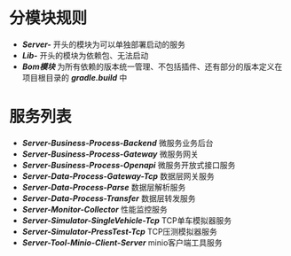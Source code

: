 # 分模块规则
- ***Server-*** 开头的模块为可以单独部署启动的服务
- ***Lib-*** 开头的模块为依赖包、无法启动
- ***Bom模块*** 为所有依赖的版本统一管理、不包括插件、还有部分的版本定义在项目根目录的 ***gradle.build*** 中

# 服务列表
- ***Server-Business-Process-Backend*** 微服务业务后台
- ***Server-Business-Process-Gateway*** 微服务网关
- ***Server-Business-Process-Openapi*** 微服务开放式接口服务
- ***Server-Data-Process-Gateway-Tcp*** 数据层网关服务
- ***Server-Data-Process-Parse*** 数据层解析服务
- ***Server-Data-Process-Transfer*** 数据层转发服务
- ***Server-Monitor-Collector*** 性能监控服务
- ***Server-Simulator-SingleVehicle-Tcp*** TCP单车模拟器服务
- ***Server-Simulator-PressTest-Tcp*** TCP压测模拟器服务
- ***Server-Tool-Minio-Client-Server*** minio客户端工具服务